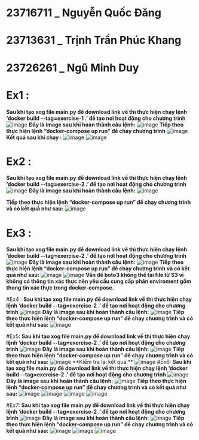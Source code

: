 # 23716711 _ Nguyễn Quốc Đăng
# 23713631 _ Trịnh Trần Phúc Khang 
# 23726261 _ Ngũ Minh Duy
# Ex1 :
**Sau khi tạo xog file main.py để download link về thì thực hiện chạy lệnh ‘docker build --tag=exercise-1 .’ để tạo nơi hoạt động cho chương trình** 
![image](https://github.com/user-attachments/assets/1a2d256b-249b-4255-a0e8-beb020ee42df)
**Đây là image sau khi hoàn thành câu lệnh:**
![image](https://github.com/user-attachments/assets/2fbb62df-a0cd-4370-9abe-a355a2096208)
**Tiếp theo thực hiện lệnh “docker-compose up run” để chạy chương trình**
![image](https://github.com/user-attachments/assets/dd3035a3-2e7a-40ae-8648-a83ea9f92797)
**Kết quả sau khi chạy :**
![image](https://github.com/user-attachments/assets/5b232b1b-6b52-4b5d-9c99-1cd074ad9d27)
![image](https://github.com/user-attachments/assets/1cabdbf5-b2dc-4053-a335-51e636f9a0b6)
# Ex2 :
**Sau khi tạo xog file main.py để download link về thì thực hiện chạy lệnh ‘docker build --tag=exercise-2 .’ để tạo nơi hoạt động cho chương trình**
![image](https://github.com/user-attachments/assets/b8d0f852-005d-469d-b749-a3fd17eb33c9)
**Đây là image sau khi hoàn thành câu lệnh:**
![image](https://github.com/user-attachments/assets/0b471f8d-e393-4226-9fde-d686836dbae7)

**Tiếp theo thực hiện lệnh “docker-compose up run” để chạy chương trình và có kết quả như sau:**
![image](https://github.com/user-attachments/assets/58001b64-4fdb-4220-80bf-aefd605dae89)

# Ex3 : 
**Sau khi tạo xog file main.py để download link về thì thực hiện chạy lệnh ‘docker build --tag=exercise-2 .’ để tạo nơi hoạt động cho chương trình**
![image](https://github.com/user-attachments/assets/2c0bda1d-8fb0-4b25-a1c7-a8700e976946)
**Đây là image sau khi hoàn thành câu lệnh:**
![image](https://github.com/user-attachments/assets/8b6641d0-3780-4b29-891f-ea1d6582958f)
**Tiếp theo thực hiện lệnh “docker-compose up run” để chạy chương trình và có kết quả như sau:**
![image](https://github.com/user-attachments/assets/10191b85-7935-47e3-84ef-e2e3e86020ee)
![image](https://github.com/user-attachments/assets/730c2f9f-01e7-48a6-8f84-a043e5564729)
**Vấn đề boto3 không thể tải file từ S3 vì không có thông tin xác thực nên yêu cầu cung cấp phân enviroment gồm thong tin xác thực trong docker-compose.**

#Ex4 : 
**Sau khi tạo xog file main.py để download link về thì thực hiện chạy lệnh ‘docker build --tag=exercise-2 .’ để tạo nơi hoạt động cho chương trình**
![image](https://github.com/user-attachments/assets/6e71a110-a1d6-458b-8413-5e4d1b6707dc)
**Đây là image sau khi hoàn thành câu lệnh:**
![image](https://github.com/user-attachments/assets/edb0e3f3-ed46-4456-9597-9f3dc20be33f)
**Tiếp theo thực hiện lệnh “docker-compose up run” để chạy chương trình và có kết quả như sau:**
![image](https://github.com/user-attachments/assets/068b6cf2-058b-4742-8837-935a0f2ac1c3)

#Ex5: 
**Sau khi tạo xog file main.py để download link về thì thực hiện chạy lệnh ‘docker build --tag=exercise-2 .’ để tạo nơi hoạt động cho chương trình**
![image](https://github.com/user-attachments/assets/5615b57d-30c1-4764-811c-f95076738bb9)
**Đây là image sau khi hoàn thành câu lệnh:**
![image](https://github.com/user-attachments/assets/6de84767-d244-4dec-8662-a3421982331b)
**Tiếp theo thực hiện lệnh “docker-compose up run” để chạy chương trình và có kết quả như sau:**
![image](https://github.com/user-attachments/assets/b2044fbb-3c52-47d6-82d1-8249fd208b31)
**Kiểm tra lại kết quả **
![image](https://github.com/user-attachments/assets/919f9f3e-496e-497d-b996-acb9f9910a66)
#Ex6: 
**Sau khi tạo xog file main.py để download link về thì thực hiện chạy lệnh ‘docker build --tag=exercise-2 .’ để tạo nơi hoạt động cho chương trình**
![image](https://github.com/user-attachments/assets/ee956903-7168-447c-a7fc-6ac643280eb8)
**Đây là image sau khi hoàn thành câu lệnh:**
![image](https://github.com/user-attachments/assets/2faa2df8-c3bc-41e8-8b24-37cac76dca57)
**Tiếp theo thực hiện lệnh “docker-compose up run” để chạy chương trình và có kết quả như sau:**
![image](https://github.com/user-attachments/assets/f04b18e8-053c-4e05-bc77-d14b9a72e45a)
![image](https://github.com/user-attachments/assets/8238bf2e-1b52-4782-b061-dd361a870e89)
![image](https://github.com/user-attachments/assets/2ce93c56-a4a6-446e-b735-dae32c8813c2)
![image](https://github.com/user-attachments/assets/eb742dde-2c76-44fe-952d-9804d0d4ae24)

#Ex7: 
**Sau khi tạo xog file main.py để download link về thì thực hiện chạy lệnh ‘docker build --tag=exercise-2 .’ để tạo nơi hoạt động cho chương trình**
![image](https://github.com/user-attachments/assets/9650ea8a-0e55-4e2c-8890-a220133d836e)
**Đây là image sau khi hoàn thành câu lệnh:**
![image](https://github.com/user-attachments/assets/b60fb09b-b877-4982-bcc1-2c1160c70f33)
**Tiếp theo thực hiện lệnh “docker-compose up run” để chạy chương trình và có kết quả như sau:**
![image](https://github.com/user-attachments/assets/cca67c4b-166f-4682-9cf0-1f1ed32a5f2f)
![image](https://github.com/user-attachments/assets/730d3ea4-e5c2-4e24-9dcc-c69bb76b7bff)
![image](https://github.com/user-attachments/assets/f9679599-8f1b-4cfd-829a-196bd7441037)
















